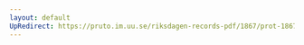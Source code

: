```yaml
---
layout: default
UpRedirect: https://pruto.im.uu.se/riksdagen-records-pdf/1867/prot-1867--fk--213/prot-1867--fk--213_006.pdf
---
```

